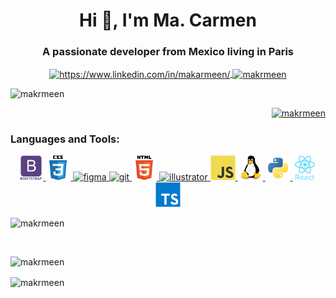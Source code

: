 <h1 align="center">Hi 👋, I'm Ma. Carmen</h1>
<h3 align="center">A passionate developer from Mexico living in Paris</h3>

<p align="center">
 <a href="https://linkedin.com/in/https://www.linkedin.com/in/makarmeen/" target="blank"><img align="center" src="https://cdn.exclaimer.com/Handbook%20Images/linkedin-icon_32x32.png?_ga=2.67427410.2136881498.1622468448-1573002918.1622468448" alt="https://www.linkedin.com/in/makarmeen/" height="30" width="30" />   </a>
 <a href="https://instagram.com/makrmeen" target="blank"><img align="center" src="https://cdn.exclaimer.com/Handbook%20Images/instagram-icon_32x32.png?_ga=2.33890274.2136881498.1622468448-1573002918.1622468448" alt="makrmeen" height="30" width="30" />   </a>
</p>


<p> <img src="https://komarev.com/ghpvc/?username=makrmeen&label=Profile%20views&color=0e75b6&style=flat" alt="makrmeen" /> </p>
<p align="right"> <a href="https://twitter.com/makrmeen" target="blank"><img src="https://img.shields.io/twitter/follow/makrmeen?logo=twitter&style=for-the-badge" alt="makrmeen" /></a> </p>



<h3 align="left">Languages and Tools:</h3>
<p align="center"> <a href="https://getbootstrap.com" target="_blank"> <img src="https://raw.githubusercontent.com/devicons/devicon/master/icons/bootstrap/bootstrap-plain-wordmark.svg" alt="bootstrap" width="40" height="40"/> </a> <a href="https://www.w3schools.com/css/" target="_blank"> <img src="https://raw.githubusercontent.com/devicons/devicon/master/icons/css3/css3-original-wordmark.svg" alt="css3" width="40" height="40"/> </a> <a href="https://www.figma.com/" target="_blank"> <img src="https://www.vectorlogo.zone/logos/figma/figma-icon.svg" alt="figma" width="40" height="40"/> </a> <a href="https://git-scm.com/" target="_blank"> <img src="https://www.vectorlogo.zone/logos/git-scm/git-scm-icon.svg" alt="git" width="40" height="40"/> </a> <a href="https://www.w3.org/html/" target="_blank"> <img src="https://raw.githubusercontent.com/devicons/devicon/master/icons/html5/html5-original-wordmark.svg" alt="html5" width="40" height="40"/> </a> <a href="https://www.adobe.com/in/products/illustrator.html" target="_blank"> <img src="https://www.vectorlogo.zone/logos/adobe_illustrator/adobe_illustrator-icon.svg" alt="illustrator" width="40" height="40"/> </a> <a href="https://developer.mozilla.org/en-US/docs/Web/JavaScript" target="_blank"> <img src="https://raw.githubusercontent.com/devicons/devicon/master/icons/javascript/javascript-original.svg" alt="javascript" width="40" height="40"/> </a> <a href="https://www.linux.org/" target="_blank"> <img src="https://raw.githubusercontent.com/devicons/devicon/master/icons/linux/linux-original.svg" alt="linux" width="40" height="40"/> </a> <a href="https://www.python.org" target="_blank"> <img src="https://raw.githubusercontent.com/devicons/devicon/master/icons/python/python-original.svg" alt="python" width="40" height="40"/> </a> <a href="https://reactjs.org/" target="_blank"> <img src="https://raw.githubusercontent.com/devicons/devicon/master/icons/react/react-original-wordmark.svg" alt="react" width="40" height="40"/> </a> <a href="https://www.typescriptlang.org/" target="_blank"> <img src="https://raw.githubusercontent.com/devicons/devicon/master/icons/typescript/typescript-original.svg" alt="typescript" width="40" height="40"/> </a> </p>

<p>&nbsp;<img align="left" src="https://github-readme-stats.vercel.app/api?username=makrmeen&show_icons=true&locale=en" alt="makrmeen" /></p> </br>

<p><img align="" src="https://github-readme-streak-stats.herokuapp.com/?user=makrmeen&" alt="makrmeen" /></p>

<p><img align="center" src="https://github-readme-stats.vercel.app/api/top-langs?username=makrmeen&show_icons=true&locale=en&layout=compact" alt="makrmeen" /></p>

